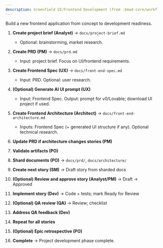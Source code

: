 ```yaml
---
description: Greenfield UI/Frontend Development (from .bmad-core/workflows/greenfield-ui.yaml)
---
```


Build a new frontend application from concept to development readiness.

1. __Create project brief (Analyst)__ → `docs/project-brief.md`
   - Optional: brainstorming, market research.

2. __Create PRD (PM)__ → `docs/prd.md`
   - Input: project brief. Focus on UI/frontend requirements.

3. __Create Frontend Spec (UX)__ → `docs/front-end-spec.md`
   - Input: PRD. Optional: user research.

4. __(Optional) Generate AI UI prompt (UX)__
   - Input: Frontend Spec. Output: prompt for v0/Lovable; download UI project if used.

5. __Create Frontend Architecture (Architect)__ → `docs/front-end-architecture.md`
   - Inputs: Frontend Spec (+ generated UI structure if any). Optional technical research.

6. __Update PRD if architecture changes stories (PM)__

7. __Validate artifacts (PO)__

8. __Shard documents (PO)__ → `docs/prd/`, `docs/architecture/`

9. __Create next story (SM)__ → Draft story from sharded docs

10. __(Optional) Review and approve story (Analyst/PM)__ → Draft → Approved

11. __Implement story (Dev)__ → Code + tests; mark Ready for Review

12. __(Optional) QA review (QA)__ → Review; checklist

13. __Address QA feedback (Dev)__

14. __Repeat for all stories__

15. __(Optional) Epic retrospective (PO)__

16. __Complete__ → Project development phase complete.
